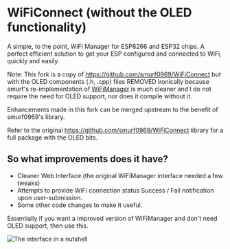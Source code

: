 # WiFiConnect (without the OLED functionality)
A simple, to the point, WiFi Manager for ESP8266 and ESP32 chips. A perfect efficient solution to get your ESP configured and connected to WiFi, quickly and easily.

Note: This fork is a copy of https://github.com/smurf0969/WiFiConnect but with the OLED components (.h, .cpp) files REMOVED ironically because smurf's re-implementation of [WiFiManager](https://github.com/tzapu/WiFiManager) is much cleaner and I do not require the need for OLED support, nor does it compile without it.

Enhancements made in this fork can be merged upstream to the benefit of smurf0969's library.

Refer to the original https://github.com/smurf0969/WiFiConnect library for a full package with the OLED bits.

## So what improvements does it have?

* Cleaner Web Interface (the original WiFiManager interface needed a few tweaks)
* Attempts to provide WiFi connection status Success / Fail notification upon user-submission.
* Some other code changes to make it useful.

Essentially if you want a improved version of WiFiManager and don't need OLED support, then use this.

![The interface in a nutshell](Interface.jpg)
